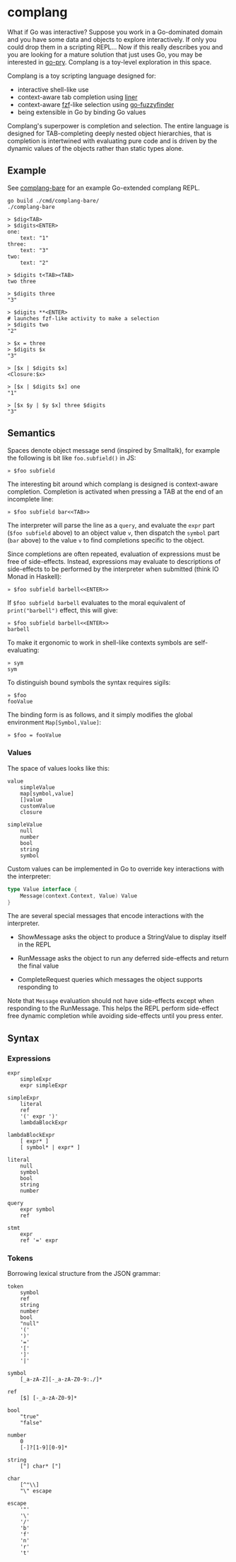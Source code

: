 # complang

What if Go was interactive? Suppose you work in a Go-dominated domain and you have some data and
objects to explore interactively. If only you could drop them in a scripting REPL... Now if this
really describes you and you are looking for a mature solution that just uses Go, you may be
interested in [go-pry](https://github.com/d4l3k/go-pry). Complang is a toy-level exploration in this
space.

Complang is a toy scripting language designed for:

- interactive shell-like use
- context-aware tab completion using [liner](https://github.com/peterh/liner)
- context-aware [fzf](https://github.com/junegunn/fzf)-like selection using
  [go-fuzzyfinder](https://github.com/ktr0731/go-fuzzyfinder)
- being extensible in Go by binding Go values

Complang's superpower is completion and selection. The entire language is designed for
TAB-completing deeply nested object hierarchies, that is completion is intertwined with evaluating
pure code and is driven by the dynamic values of the objects rather than static types alone.

## Example

See [complang-bare](./cmd/complang-bare/main.go) for an example Go-extended complang REPL.

```
go build ./cmd/complang-bare/
./complang-bare

> $dig<TAB>
> $digits<ENTER>
one:
    text: "1"
three:
    text: "3"
two:
    text: "2"

> $digits t<TAB><TAB>
two three

> $digits three
"3"

> $digits **<ENTER>
# launches fzf-like activity to make a selection
> $digits two
"2"

> $x = three
> $digits $x
"3"

> [$x | $digits $x]
<Closure:$x>

> [$x | $digits $x] one
"1"

> [$x $y | $y $x] three $digits
"3"
```

## Semantics

Spaces denote object message send (inspired by Smalltalk), for example the following is bit like `foo.subfield()` in JS:

    » $foo subfield

The interesting bit around which complang is designed is context-aware completion. Completion is activated when pressing
a TAB at the end of an incomplete line:

    » $foo subfield bar<<TAB>>

The interpreter will parse the line as a `query`, and evaluate the `expr` part (`$foo subfield` above) to an object
value `v`, then dispatch the `symbol` part (`bar` above) to the value `v` to find completions specific to the object.

Since completions are often repeated, evaluation of expressions must be free of side-effects. Instead, expressions may
evaluate to descriptions of side-effects to be performed by the interpreter when submitted (think IO Monad in Haskell):

    » $foo subfield barbell<<ENTER>>

If `$foo subfield barbell` evaluates to the moral equivalent of `print("barbell")` effect, this will give:

    » $foo subfield barbell<<ENTER>>
    barbell

To make it ergonomic to work in shell-like contexts symbols are self-evaluating:

    » sym
    sym

To distinguish bound symbols the syntax requires sigils:

    » $foo
    fooValue

The binding form is as follows, and it simply modifies the global environment `Map[Symbol,Value]`:

    » $foo = fooValue

### Values

The space of values looks like this:

```
value
    simpleValue
    map[symbol,value]
    []value
    customValue
    closure

simpleValue
    null
    number
    bool
    string
    symbol
```

Custom values can be implemented in Go to override key interactions with the interpreter:

```go
type Value interface {
	Message(context.Context, Value) Value
}
```

The are several special messages that encode interactions with the interpreter.

- ShowMessage asks the object to produce a StringValue to display itself in the REPL

- RunMessage asks the object to run any deferred side-effects and return the final value

- CompleteRequest queries which messages the object supports responding to

Note that `Message` evaluation should not have side-effects except when responding to the
RunMessage. This helps the REPL perform side-effect free dynamic completion while avoiding
side-effects until you press enter.

## Syntax

### Expressions

```
expr
    simpleExpr
    expr simpleExpr

simpleExpr
    literal
    ref
    '(' expr ')'
    lambdaBlockExpr

lambdaBlockExpr
    [ expr* ]
    [ symbol* | expr* ]

literal
    null
    symbol
    bool
    string
    number

query
    expr symbol
    ref

stmt
    expr
    ref '=' expr
```

### Tokens

Borrowing lexical structure from the JSON grammar:

```
token
    symbol
    ref
    string
    number
    bool
    "null"
    '('
    ')'
    '='
    '['
    ']'
    '|'

symbol
    [_a-zA-Z][-_a-zA-Z0-9:./]*

ref
    [$] [-_a-zA-Z0-9]*

bool
    "true"
    "false"

number
    0
    [-]?[1-9][0-9]*

string
    ["] char* ["]

char
    [^"\\]
    "\" escape

escape
    '"'
    '\'
    '/'
    'b'
    'f'
    'n'
    'r'
    't'
```
